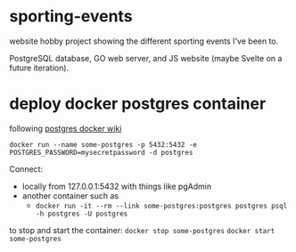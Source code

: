 # sporting-events
website hobby project showing the different sporting events I've been to. 

PostgreSQL database, GO web server, and JS website (maybe Svelte on a future iteration).

# deploy docker postgres container

following [postgres docker wiki](https://hub.docker.com/_/postgres)

`docker run --name some-postgres -p 5432:5432 -e POSTGRES_PASSWORD=mysecretpassword -d postgres`

Connect:
- locally from 127.0.0.1:5432 with things like pgAdmin
- another container such as
  - `docker run -it --rm --link some-postgres:postgres postgres psql -h postgres -U postgres`

to stop and start the container:
`docker stop some-postgres`
`docker start some-postgres`